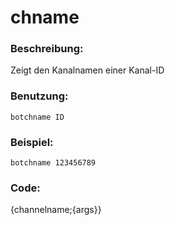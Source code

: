 # chname

### Beschreibung:

Zeigt den Kanalnamen einer Kanal-ID

### Benutzung:

`botchname ID`

### Beispiel:

`botchname 123456789`

### Code:

{channelname;{args}}